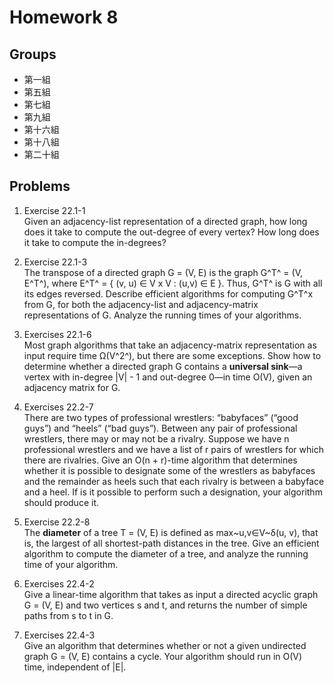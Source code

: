 # Homework 8

## Groups

- 第一組
- 第五組
- 第七組
- 第九組
- 第十六組
- 第十八組
- 第二十組

## Problems

1. Exercise 22.1-1<br>
Given an adjacency-list representation of a directed graph, how long does it take to compute the out-degree of every vertex? How long does it take to compute the in-degrees? 

2. Exercise 22.1-3<br>
The transpose of a directed graph G = (V, E) is the graph G^T^ = (V, E^T^), where E^T^ = { (v, u) ∈ V x V : (u,v) ∈ E }. Thus, G^T^ is G with all its edges reversed. Describe efficient algorithms for computing G^T^x from G, for both the adjacency-list and adjacency-matrix representations of G. Analyze the running times of your algorithms.

3. Exercises 22.1-6<br>
Most graph algorithms that take an adjacency-matrix representation as input require time Ω(V^2^), but there are some exceptions. Show how to determine whether a directed graph G contains a **universal sink**—a vertex with in-degree |V| - 1 and out-degree 0—in time O(V), given an adjacency matrix for G.

4. Exercises 22.2-7<br>
There are two types of professional wrestlers: “babyfaces” (“good guys”) and “heels” (“bad guys”). Between any pair of professional wrestlers, there may or may not be a rivalry. Suppose we have n professional wrestlers and we have a list of r pairs of wrestlers for which there are rivalries. Give an O(n + r)-time algorithm that determines whether it is possible to designate some of the wrestlers as babyfaces and the remainder as heels such that each rivalry is between a babyface and a heel. If is it possible to perform such a designation, your algorithm should produce it.

5. Exercise 22.2-8<br>
The **diameter** of a tree T = (V, E) is defined as max~u,v∈V~δ(u, v), that is, the largest of all shortest-path distances in the tree. Give an efficient algorithm to compute the diameter of a tree, and analyze the running time of your algorithm.

6. Exercises 22.4-2<br>
Give a linear-time algorithm that takes as input a directed acyclic graph G = (V, E) and two vertices s and t, and returns the number of simple paths from s to t in G.

7. Exercises 22.4-3<br>
Give an algorithm that determines whether or not a given undirected graph G = (V, E) contains a cycle. Your algorithm should run in O(V) time, independent of |E|.
